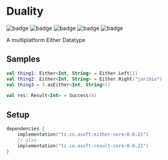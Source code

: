 # Duality
![badge][badge-maven] ![badge][badge-mpp] ![badge][badge-android] ![badge][badge-js] ![badge][badge-jvm]

A multiplatform Either Datatype

## Samples
```kotlin
val thing1: Either<Int, String> = Either.Left(1)
val thing2: Either<Int, String> = Either.Right("jaribio")
val thing3 = 3.asEither<Int, String>()

val res: Result<Int> = Success(4)
```

## Setup
```kotlin
dependencies {
    implementation("tz.co.asoft:either-core:0.0.21")
    // also
    implementation("tz.co.asoft:result-core:0.0.21")
}
```

[badge-maven]: https://img.shields.io/maven-central/v/tz.co.asoft/test/1.0.1?style=flat
[badge-mpp]: https://img.shields.io/badge/kotlin-multiplatform-blue?style=flat
[badge-android]: http://img.shields.io/badge/platform-android-brightgreen.svg?style=flat
[badge-js]: http://img.shields.io/badge/platform-js-yellow.svg?style=flat
[badge-jvm]: http://img.shields.io/badge/platform-jvm-orange.svg?style=flat
